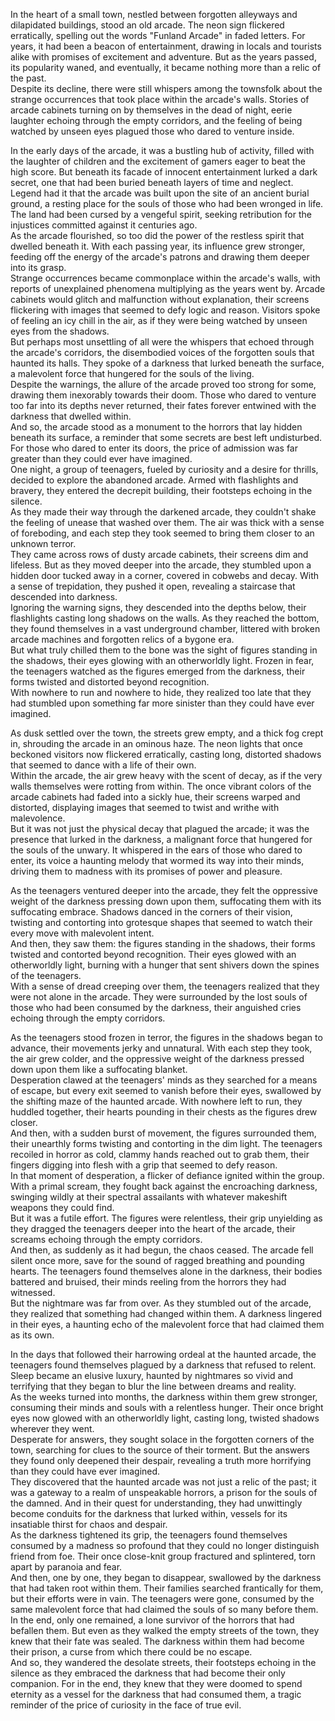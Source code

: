 In the heart of a small town, nestled between forgotten alleyways and dilapidated buildings, stood an old arcade. The neon sign flickered erratically, spelling out the words "Funland Arcade" in faded letters. For years, it had been a beacon of entertainment, drawing in locals and tourists alike with promises of excitement and adventure. But as the years passed, its popularity waned, and eventually, it became nothing more than a relic of the past.  
Despite its decline, there were still whispers among the townsfolk about the strange occurrences that took place within the arcade's walls. Stories of arcade cabinets turning on by themselves in the dead of night, eerie laughter echoing through the empty corridors, and the feeling of being watched by unseen eyes plagued those who dared to venture inside.

In the early days of the arcade, it was a bustling hub of activity, filled with the laughter of children and the excitement of gamers eager to beat the high score. But beneath its facade of innocent entertainment lurked a dark secret, one that had been buried beneath layers of time and neglect.  
Legend had it that the arcade was built upon the site of an ancient burial ground, a resting place for the souls of those who had been wronged in life. The land had been cursed by a vengeful spirit, seeking retribution for the injustices committed against it centuries ago.  
As the arcade flourished, so too did the power of the restless spirit that dwelled beneath it. With each passing year, its influence grew stronger, feeding off the energy of the arcade's patrons and drawing them deeper into its grasp.  
Strange occurrences became commonplace within the arcade's walls, with reports of unexplained phenomena multiplying as the years went by. Arcade cabinets would glitch and malfunction without explanation, their screens flickering with images that seemed to defy logic and reason. Visitors spoke of feeling an icy chill in the air, as if they were being watched by unseen eyes from the shadows.  
But perhaps most unsettling of all were the whispers that echoed through the arcade's corridors, the disembodied voices of the forgotten souls that haunted its halls. They spoke of a darkness that lurked beneath the surface, a malevolent force that hungered for the souls of the living.  
Despite the warnings, the allure of the arcade proved too strong for some, drawing them inexorably towards their doom. Those who dared to venture too far into its depths never returned, their fates forever entwined with the darkness that dwelled within.  
And so, the arcade stood as a monument to the horrors that lay hidden beneath its surface, a reminder that some secrets are best left undisturbed. For those who dared to enter its doors, the price of admission was far greater than they could ever have imagined.  
One night, a group of teenagers, fueled by curiosity and a desire for thrills, decided to explore the abandoned arcade. Armed with flashlights and bravery, they entered the decrepit building, their footsteps echoing in the silence.  
As they made their way through the darkened arcade, they couldn't shake the feeling of unease that washed over them. The air was thick with a sense of foreboding, and each step they took seemed to bring them closer to an unknown terror.  
They came across rows of dusty arcade cabinets, their screens dim and lifeless. But as they moved deeper into the arcade, they stumbled upon a hidden door tucked away in a corner, covered in cobwebs and decay. With a sense of trepidation, they pushed it open, revealing a staircase that descended into darkness.  
Ignoring the warning signs, they descended into the depths below, their flashlights casting long shadows on the walls. As they reached the bottom, they found themselves in a vast underground chamber, littered with broken arcade machines and forgotten relics of a bygone era.  
But what truly chilled them to the bone was the sight of figures standing in the shadows, their eyes glowing with an otherworldly light. Frozen in fear, the teenagers watched as the figures emerged from the darkness, their forms twisted and distorted beyond recognition.  
With nowhere to run and nowhere to hide, they realized too late that they had stumbled upon something far more sinister than they could have ever imagined. 

As dusk settled over the town, the streets grew empty, and a thick fog crept in, shrouding the arcade in an ominous haze. The neon lights that once beckoned visitors now flickered erratically, casting long, distorted shadows that seemed to dance with a life of their own.  
Within the arcade, the air grew heavy with the scent of decay, as if the very walls themselves were rotting from within. The once vibrant colors of the arcade cabinets had faded into a sickly hue, their screens warped and distorted, displaying images that seemed to twist and writhe with malevolence.  
But it was not just the physical decay that plagued the arcade; it was the presence that lurked in the darkness, a malignant force that hungered for the souls of the unwary. It whispered in the ears of those who dared to enter, its voice a haunting melody that wormed its way into their minds, driving them to madness with its promises of power and pleasure.

As the teenagers ventured deeper into the arcade, they felt the oppressive weight of the darkness pressing down upon them, suffocating them with its suffocating embrace. Shadows danced in the corners of their vision, twisting and contorting into grotesque shapes that seemed to watch their every move with malevolent intent.  
And then, they saw them: the figures standing in the shadows, their forms twisted and contorted beyond recognition. Their eyes glowed with an otherworldly light, burning with a hunger that sent shivers down the spines of the teenagers.  
With a sense of dread creeping over them, the teenagers realized that they were not alone in the arcade. They were surrounded by the lost souls of those who had been consumed by the darkness, their anguished cries echoing through the empty corridors.

  
As the teenagers stood frozen in terror, the figures in the shadows began to advance, their movements jerky and unnatural. With each step they took, the air grew colder, and the oppressive weight of the darkness pressed down upon them like a suffocating blanket.  
Desperation clawed at the teenagers' minds as they searched for a means of escape, but every exit seemed to vanish before their eyes, swallowed by the shifting maze of the haunted arcade. With nowhere left to run, they huddled together, their hearts pounding in their chests as the figures drew closer.  
And then, with a sudden burst of movement, the figures surrounded them, their unearthly forms twisting and contorting in the dim light. The teenagers recoiled in horror as cold, clammy hands reached out to grab them, their fingers digging into flesh with a grip that seemed to defy reason.  
In that moment of desperation, a flicker of defiance ignited within the group. With a primal scream, they fought back against the encroaching darkness, swinging wildly at their spectral assailants with whatever makeshift weapons they could find.  
But it was a futile effort. The figures were relentless, their grip unyielding as they dragged the teenagers deeper into the heart of the arcade, their screams echoing through the empty corridors.  
And then, as suddenly as it had begun, the chaos ceased. The arcade fell silent once more, save for the sound of ragged breathing and pounding hearts. The teenagers found themselves alone in the darkness, their bodies battered and bruised, their minds reeling from the horrors they had witnessed.  
But the nightmare was far from over. As they stumbled out of the arcade, they realized that something had changed within them. A darkness lingered in their eyes, a haunting echo of the malevolent force that had claimed them as its own.

In the days that followed their harrowing ordeal at the haunted arcade, the teenagers found themselves plagued by a darkness that refused to relent. Sleep became an elusive luxury, haunted by nightmares so vivid and terrifying that they began to blur the line between dreams and reality.  
As the weeks turned into months, the darkness within them grew stronger, consuming their minds and souls with a relentless hunger. Their once bright eyes now glowed with an otherworldly light, casting long, twisted shadows wherever they went.  
Desperate for answers, they sought solace in the forgotten corners of the town, searching for clues to the source of their torment. But the answers they found only deepened their despair, revealing a truth more horrifying than they could have ever imagined.  
They discovered that the haunted arcade was not just a relic of the past; it was a gateway to a realm of unspeakable horrors, a prison for the souls of the damned. And in their quest for understanding, they had unwittingly become conduits for the darkness that lurked within, vessels for its insatiable thirst for chaos and despair.  
As the darkness tightened its grip, the teenagers found themselves consumed by a madness so profound that they could no longer distinguish friend from foe. Their once close-knit group fractured and splintered, torn apart by paranoia and fear.  
And then, one by one, they began to disappear, swallowed by the darkness that had taken root within them. Their families searched frantically for them, but their efforts were in vain. The teenagers were gone, consumed by the same malevolent force that had claimed the souls of so many before them.  
In the end, only one remained, a lone survivor of the horrors that had befallen them. But even as they walked the empty streets of the town, they knew that their fate was sealed. The darkness within them had become their prison, a curse from which there could be no escape.  
And so, they wandered the desolate streets, their footsteps echoing in the silence as they embraced the darkness that had become their only companion. For in the end, they knew that they were doomed to spend eternity as a vessel for the darkness that had consumed them, a tragic reminder of the price of curiosity in the face of true evil.  
